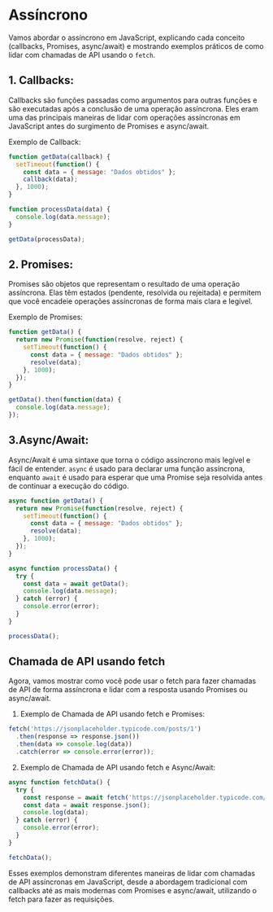 # Assíncrono

Vamos abordar o assíncrono em JavaScript, explicando cada conceito (callbacks, Promises, async/await) e mostrando exemplos práticos de como lidar com chamadas de API usando o `fetch`.

## 1. Callbacks:

Callbacks são funções passadas como argumentos para outras funções e são executadas após a conclusão de uma operação assíncrona. Eles eram uma das principais maneiras de lidar com operações assíncronas em JavaScript antes do surgimento de Promises e async/await.

Exemplo de Callback:

```js
function getData(callback) {
  setTimeout(function() {
    const data = { message: "Dados obtidos" };
    callback(data);
  }, 1000);
}

function processData(data) {
  console.log(data.message);
}

getData(processData);
```

## 2. Promises:

Promises são objetos que representam o resultado de uma operação assíncrona. Elas têm estados (pendente, resolvida ou rejeitada) e permitem que você encadeie operações assíncronas de forma mais clara e legível.

Exemplo de Promises:

```js
function getData() {
  return new Promise(function(resolve, reject) {
    setTimeout(function() {
      const data = { message: "Dados obtidos" };
      resolve(data);
    }, 1000);
  });
}

getData().then(function(data) {
  console.log(data.message);
});
```

## 3.Async/Await:

Async/Await é uma sintaxe que torna o código assíncrono mais legível e fácil de entender. `async` é usado para declarar uma função assíncrona, enquanto `await` é usado para esperar que uma Promise seja resolvida antes de continuar a execução do código.

```js
async function getData() {
  return new Promise(function(resolve, reject) {
    setTimeout(function() {
      const data = { message: "Dados obtidos" };
      resolve(data);
    }, 1000);
  });
}

async function processData() {
  try {
    const data = await getData();
    console.log(data.message);
  } catch (error) {
    console.error(error);
  }
}

processData();
```

## Chamada de API usando fetch

Agora, vamos mostrar como você pode usar o fetch para fazer chamadas de API de forma assíncrona e lidar com a resposta usando Promises ou async/await.

1. Exemplo de Chamada de API usando fetch e Promises:

```js
fetch('https://jsonplaceholder.typicode.com/posts/1')
  .then(response => response.json())
  .then(data => console.log(data))
  .catch(error => console.error(error));
```

2. Exemplo de Chamada de API usando fetch e Async/Await:

```js
async function fetchData() {
  try {
    const response = await fetch('https://jsonplaceholder.typicode.com/posts');
    const data = await response.json();
    console.log(data);
  } catch (error) {
    console.error(error);
  }
}

fetchData();
```

Esses exemplos demonstram diferentes maneiras de lidar com chamadas de API assíncronas em JavaScript, desde a abordagem tradicional com callbacks até as mais modernas com Promises e async/await, utilizando o fetch para fazer as requisições.

